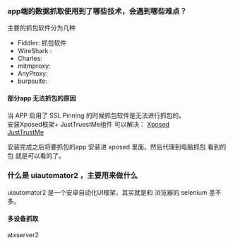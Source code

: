 

### app端的数据抓取使用到了哪些技术，会遇到哪些难点？
   主要的抓包软件分为几种 
   * Fiddler: 抓包软件
   * WireShark : 
   * Charles:
   * mitmproxy:
   * AnyProxy:
   * burpsuite:
   
   #### 部分app 无法抓包的原因
   当 APP 启用了 SSL Pinning 的时候抓包软件是无法进行抓包的。  
   安装Xposed框架+ JustTruestMe组件 可以解决： 
   [Xposed](http://forum.xda-developers.com/showthread.php?t=3034811)  
   [JustTrustMe](https://github.com/Fuzion24/JustTrustMe/releases)
   
   安装完成之后将要抓包的app 安装进 xposed 里面，然后代理到电脑抓包 看到的包 就是可以看的了。
   
   
### 什么是 uiautomator2 ，主要用来做什么
   uiautomator2  是一个安卓自动化UI框架，其实就是和 浏览器的 selenium 差不多。 
   
   #### 多设备抓取 
   atxserver2